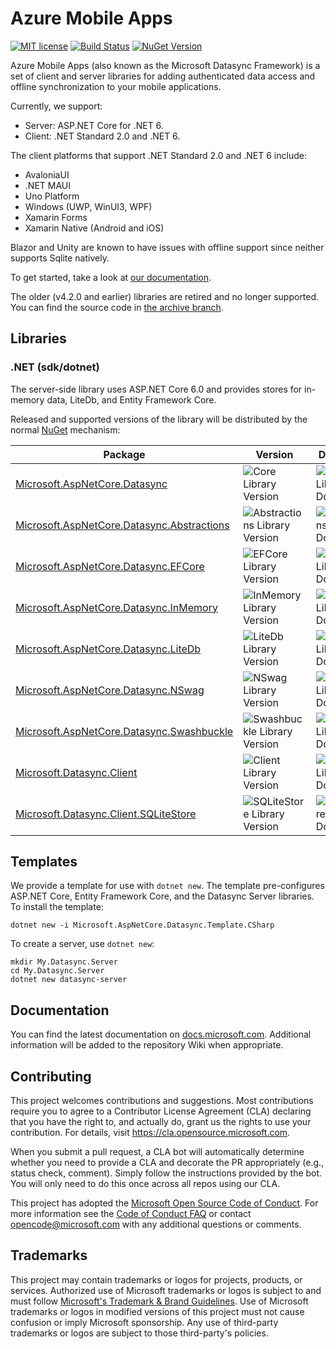 # Azure Mobile Apps

[![MIT license](https://img.shields.io/badge/License-MIT-blue.svg)](https://github.com/azure/azure-mobile-apps/tree/main/LICENSE.txt)
[![Build Status](https://dev.azure.com/devdiv/DevDiv/_apis/build/status/Xamarin/Components/Azure.azure-mobile-apps?repoName=Azure%2Fazure-mobile-apps&branchName=main)](https://dev.azure.com/devdiv/DevDiv/_build/latest?definitionId=14830&repoName=Azure%2Fazure-mobile-apps&branchName=main) [![NuGet Version][v1]](https://www.nuget.org/packages?q=Microsoft+Datasync)

Azure Mobile Apps (also known as the Microsoft Datasync Framework) is a set of client and server libraries for adding authenticated data access and offline synchronization to your mobile applications.

Currently, we support:

* Server: ASP.NET Core for .NET 6.
* Client: .NET Standard 2.0 and .NET 6.

The client platforms that support .NET Standard 2.0 and .NET 6 include:

* AvaloniaUI
* .NET MAUI
* Uno Platform
* Windows (UWP, WinUI3, WPF)
* Xamarin Forms
* Xamarin Native (Android and iOS)

Blazor and Unity are known to have issues with offline support since neither supports Sqlite natively.

To get started, take a look at [our documentation](https://docs.microsoft.com/en-us/azure/developer/mobile-apps/azure-mobile-apps/overview).

The older (v4.2.0 and earlier) libraries are retired and no longer supported.  You can find the source code in [the archive branch](https://github.com/Azure/azure-mobile-apps/tree/archive).

## Libraries

### .NET (sdk/dotnet)

The server-side library uses ASP.NET Core 6.0 and provides stores for in-memory data, LiteDb, and Entity Framework Core.

Released and supported versions of the library will be distributed by the normal [NuGet](https://www.nuget.org/) mechanism:

| Package | Version | Downloads |
|---------|---------|-----------|
| [Microsoft.AspNetCore.Datasync] | ![Core Library Version][v1] | ![Core Library Downloads][d1] |
| [Microsoft.AspNetCore.Datasync.Abstractions] | ![Abstractions Library Version][v2] | ![Abstractions Library Downloads][d2] |
| [Microsoft.AspNetCore.Datasync.EFCore] | ![EFCore Library Version][v3] | ![EFCore Library Downloads][d3] |
| [Microsoft.AspNetCore.Datasync.InMemory] | ![InMemory Library Version][v4] | ![InMemory Library Downloads][d4] |
| [Microsoft.AspNetCore.Datasync.LiteDb] | ![LiteDb Library Version][v5] | ![LiteDb Library Downloads][d5] |
| [Microsoft.AspNetCore.Datasync.NSwag] | ![NSwag Library Version][v6] | ![LiteDb Library Downloads][d6] |
| [Microsoft.AspNetCore.Datasync.Swashbuckle] | ![Swashbuckle Library Version][v7] | ![LiteDb Library Downloads][d7] |
| [Microsoft.Datasync.Client] | ![Client Library Version][vc1] | ![Client Library Downloads][dc1] |
| [Microsoft.Datasync.Client.SQLiteStore] | ![SQLiteStore Library Version][vc2] | ![SQLiteStore Library Downloads][dc2] |

## Templates

We provide a template for use with `dotnet new`.  The template pre-configures ASP.NET Core, Entity Framework Core, and the Datasync Server libraries.  To install the template:

```dotnetcli
dotnet new -i Microsoft.AspNetCore.Datasync.Template.CSharp
```

To create a server, use `dotnet new`:

```dotnetcli
mkdir My.Datasync.Server
cd My.Datasync.Server
dotnet new datasync-server
```

## Documentation

You can find the latest documentation on [docs.microsoft.com](https://docs.microsoft.com/azure/developer/mobile-apps/azure-mobile-apps/overview).  Additional information will be added to the repository Wiki when appropriate.

## Contributing

This project welcomes contributions and suggestions.  Most contributions require you to agree to a Contributor License Agreement (CLA) declaring that you have the right to, and actually do, grant us the rights to use your contribution. For details, visit https://cla.opensource.microsoft.com.

When you submit a pull request, a CLA bot will automatically determine whether you need to provide a CLA and decorate the PR appropriately (e.g., status check, comment). Simply follow the instructions provided by the bot. You will only need to do this once across all repos using our CLA.

This project has adopted the [Microsoft Open Source Code of Conduct](https://opensource.microsoft.com/codeofconduct/). For more information see the [Code of Conduct FAQ](https://opensource.microsoft.com/codeofconduct/faq/) or contact [opencode@microsoft.com](mailto:opencode@microsoft.com) with any additional questions or comments.

## Trademarks

This project may contain trademarks or logos for projects, products, or services. Authorized use of Microsoft trademarks or logos is subject to and must follow [Microsoft's Trademark & Brand Guidelines](https://www.microsoft.com/legal/intellectualproperty/trademarks/usage/general). Use of Microsoft trademarks or logos in modified versions of this project must not cause confusion or imply Microsoft sponsorship. Any use of third-party trademarks or logos are subject to those third-party's policies.

<!-- Links -->
[Microsoft.AspNetCore.Datasync]: https://www.nuget.org/packages/Microsoft.AspNetCore.Datasync
[Microsoft.AspNetCore.Datasync.Abstractions]: https://www.nuget.org/packages/Microsoft.AspNetCore.Datasync.Abstractions
[Microsoft.AspNetCore.Datasync.EFCore]: https://www.nuget.org/packages/Microsoft.AspNetCore.Datasync.EFCore
[Microsoft.AspNetCore.Datasync.InMemory]: https://www.nuget.org/packages/Microsoft.AspNetCore.Datasync.InMemory
[Microsoft.AspNetCore.Datasync.LiteDb]: https://www.nuget.org/packages/Microsoft.AspNetCore.Datasync.LiteDb
[Microsoft.AspNetCore.Datasync.NSwag]: https://www.nuget.org/packages/Microsoft.AspNetCore.Datasync.NSwag
[Microsoft.AspNetCore.Datasync.Swashbuckle]: https://www.nuget.org/packages/Microsoft.AspNetCore.Datasync.Swashbuckle
[Microsoft.Datasync.Client]: https://www.nuget.org/packages/Microsoft.Datasync.Client
[Microsoft.Datasync.Client.SQLiteStore]: https://www.nuget.org/packages/Microsoft.Datasync.Client.SQLiteStore

<!-- Images -->
[v1]: https://badgen.net/nuget/v/Microsoft.AspNetCore.Datasync
[v2]: https://badgen.net/nuget/v/Microsoft.AspNetCore.Datasync.Abstractions
[v3]: https://badgen.net/nuget/v/Microsoft.AspNetCore.Datasync.EFCore
[v4]: https://badgen.net/nuget/v/Microsoft.AspNetCore.Datasync.InMemory
[v5]: https://badgen.net/nuget/v/Microsoft.AspNetCore.Datasync.LiteDb
[v6]: https://badgen.net/nuget/v/Microsoft.AspNetCore.Datasync.NSwag
[v7]: https://badgen.net/nuget/v/Microsoft.AspNetCore.Datasync.Swashbuckle
[vc1]: https://badgen.net/nuget/v/Microsoft.Datasync.Client
[vc2]: https://badgen.net/nuget/v/Microsoft.Datasync.Client.SQLiteStore

[d1]: https://badgen.net/nuget/dt/Microsoft.AspNetCore.Datasync
[d2]: https://badgen.net/nuget/dt/Microsoft.AspNetCore.Datasync.Abstractions
[d3]: https://badgen.net/nuget/dt/Microsoft.AspNetCore.Datasync.EFCore
[d4]: https://badgen.net/nuget/dt/Microsoft.AspNetCore.Datasync.InMemory
[d5]: https://badgen.net/nuget/dt/Microsoft.AspNetCore.Datasync.LiteDb
[d6]: https://badgen.net/nuget/dt/Microsoft.AspNetCore.Datasync.NSwag
[d7]: https://badgen.net/nuget/dt/Microsoft.AspNetCore.Datasync.Swashbuckle
[dc1]: https://badgen.net/nuget/dt/Microsoft.Datasync.Client
[dc2]: https://badgen.net/nuget/dt/Microsoft.Datasync.Client.SQLiteStore
